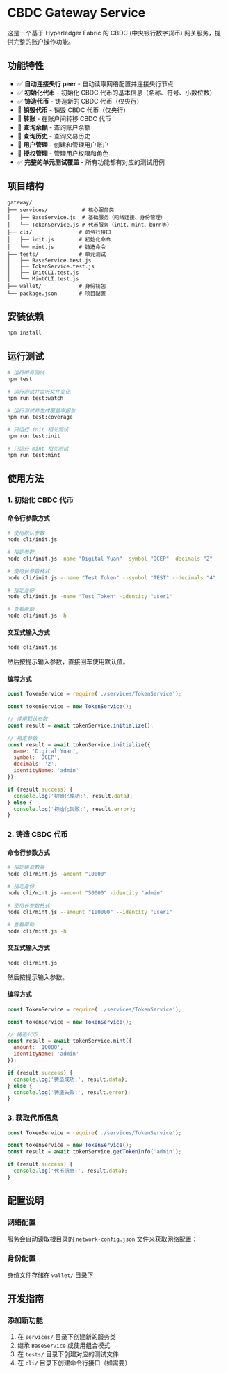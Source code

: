 # CBDC Gateway Service

这是一个基于 Hyperledger Fabric 的 CBDC (中央银行数字货币) 网关服务，提供完整的账户操作功能。

## 功能特性

- ✅ **自动连接央行 peer** - 自动读取网络配置并连接央行节点
- ✅ **初始化代币** - 初始化 CBDC 代币的基本信息（名称、符号、小数位数）
- ✅ **铸造代币** - 铸造新的 CBDC 代币（仅央行）
- 🔄 **销毁代币** - 销毁 CBDC 代币（仅央行）
- 🔄 **转账** - 在账户间转移 CBDC 代币
- 🔄 **查询余额** - 查询账户余额
- 🔄 **查询历史** - 查询交易历史
- 🔄 **用户管理** - 创建和管理用户账户
- 🔄 **授权管理** - 管理用户权限和角色
- ✅ **完整的单元测试覆盖** - 所有功能都有对应的测试用例

## 项目结构

```
gateway/
├── services/           # 核心服务类
│   ├── BaseService.js  # 基础服务（网络连接、身份管理）
│   └── TokenService.js # 代币服务（init、mint、burn等）
├── cli/               # 命令行接口
│   ├── init.js        # 初始化命令
│   └── mint.js        # 铸造命令
├── tests/             # 单元测试
│   ├── BaseService.test.js
│   ├── TokenService.test.js
│   ├── InitCLI.test.js
│   └── MintCLI.test.js
├── wallet/            # 身份钱包
└── package.json       # 项目配置
```

## 安装依赖

```bash
npm install
```

## 运行测试

```bash
# 运行所有测试
npm test

# 运行测试并监听文件变化
npm run test:watch

# 运行测试并生成覆盖率报告
npm run test:coverage

# 只运行 init 相关测试
npm run test:init

# 只运行 mint 相关测试
npm run test:mint
```

## 使用方法

### 1. 初始化 CBDC 代币

#### 命令行参数方式
```bash
# 使用默认参数
node cli/init.js

# 指定参数
node cli/init.js -name "Digital Yuan" -symbol "DCEP" -decimals "2"

# 使用长参数格式
node cli/init.js --name "Test Token" --symbol "TEST" --decimals "4"

# 指定身份
node cli/init.js -name "Test Token" -identity "user1"

# 查看帮助
node cli/init.js -h
```

#### 交互式输入方式
```bash
node cli/init.js
```
然后按提示输入参数，直接回车使用默认值。

#### 编程方式
```javascript
const TokenService = require('./services/TokenService');

const tokenService = new TokenService();

// 使用默认参数
const result = await tokenService.initialize();

// 指定参数
const result = await tokenService.initialize({
  name: 'Digital Yuan',
  symbol: 'DCEP',
  decimals: '2',
  identityName: 'admin'
});

if (result.success) {
  console.log('初始化成功:', result.data);
} else {
  console.log('初始化失败:', result.error);
}
```

### 2. 铸造 CBDC 代币

#### 命令行参数方式
```bash
# 指定铸造数量
node cli/mint.js -amount "10000"

# 指定身份
node cli/mint.js -amount "50000" -identity "admin"

# 使用长参数格式
node cli/mint.js --amount "100000" --identity "user1"

# 查看帮助
node cli/mint.js -h
```

#### 交互式输入方式
```bash
node cli/mint.js
```
然后按提示输入参数。

#### 编程方式
```javascript
const TokenService = require('./services/TokenService');

const tokenService = new TokenService();

// 铸造代币
const result = await tokenService.mint({
  amount: '10000',
  identityName: 'admin'
});

if (result.success) {
  console.log('铸造成功:', result.data);
} else {
  console.log('铸造失败:', result.error);
}
```

### 3. 获取代币信息



```javascript
const TokenService = require('./services/TokenService');

const tokenService = new TokenService();
const result = await tokenService.getTokenInfo('admin');

if (result.success) {
  console.log('代币信息:', result.data);
}
```

## 配置说明

### 网络配置

服务会自动读取根目录的 `network-config.json` 文件来获取网络配置：

### 身份配置

身份文件存储在 `wallet/` 目录下

## 开发指南

### 添加新功能

1. 在 `services/` 目录下创建新的服务类
2. 继承 `BaseService` 或使用组合模式
3. 在 `tests/` 目录下创建对应的测试文件
4. 在 `cli/` 目录下创建命令行接口（如需要）







